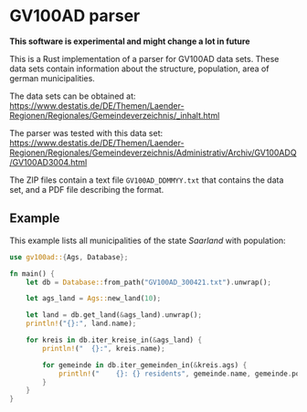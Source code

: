 # GV100AD parser

**This software is experimental and might change a lot in future**

This is a Rust implementation of a parser for GV100AD data sets. These data sets contain information about the structure, population, area of german municipalities.

The data sets can be obtained at: https://www.destatis.de/DE/Themen/Laender-Regionen/Regionales/Gemeindeverzeichnis/_inhalt.html

The parser was tested with this data set: https://www.destatis.de/DE/Themen/Laender-Regionen/Regionales/Gemeindeverzeichnis/Administrativ/Archiv/GV100ADQ/GV100AD3004.html

The ZIP files contain a text file `GV100AD_DDMMYY.txt` that contains the data set, and a PDF file describing the format.

## Example

This example lists all municipalities of the state *Saarland* with population:

```rust
use gv100ad::{Ags, Database};

fn main() {
    let db = Database::from_path("GV100AD_300421.txt").unwrap();

    let ags_land = Ags::new_land(10);

    let land = db.get_land(&ags_land).unwrap();
    println!("{}:", land.name);

    for kreis in db.iter_kreise_in(&ags_land) {
        println!("  {}:", kreis.name);

        for gemeinde in db.iter_gemeinden_in(&kreis.ags) {
            println!("    {}: {} residents", gemeinde.name, gemeinde.population_total,);
        }
    }
}
```
